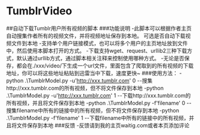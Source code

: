 # TumblrVideo
##自动下载Tumblr用户所有视频的脚本
###功能说明
-此脚本可以根据作者主页自动搜集作者所有的视频文件，并将视频地址保存到本地。
可选是否自动下载视频文件到本地
-支持单个用户链接模式，也可以将多个用户的主页地址放到文件中，然后使用本脚本打开的方式。
-下载支持wget、request、urllib2三种下载方式，默认通过urllib方式，通过脚本相关注释来控制使用哪种方式。
-无论是否保存，都会在./xxx/video/下生成一个url文件，里面包含了爬取到的所有视频的下载地址，你可以将这些地址粘贴到迅雷当中下载，速度更快~
###使用方法：
-python .\TumblrModel.py -u'http://xxx.tumblr.com' 0      --搜集http://xxx.tumblr.com的所有视频，但不将文件保存到本地
-python .\TumblrModel.py -u'http://xxx.tumblr.com' 1      --下载http://xxx.tumblr.com的所有视频，并且将文件保存到本地
-python .\TumblrModel.py -f'filename' 0                   --搜集filename中所有的链接中的所有视频，但不将文件保存到本地
-python .\TumblrModel.py -f'filename' 1                   --下载filename中所有的链接中的所有视频，并且将文件保存到本地
###反馈
-反馈请到我的主页waitig.com或者本页添加评论

